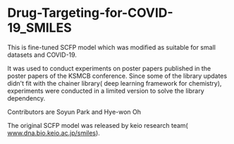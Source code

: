 # Drug-Targeting-for-COVID-19_SMILES
This is fine-tuned SCFP model  which was modified as suitable for small datasets and COVID-19.


It was used to conduct experiments on poster papers published in the poster papers of the KSMCB conference. Since some of the library updates didn't fit with the chainer library( deep learning framework for chemistry), experiments were conducted in a limited version to solve the library dependency.


Contributors are Soyun Park and Hye-won Oh

The original SCFP model was released by keio research team( www.dna.bio.keio.ac.jp/smiles). 
